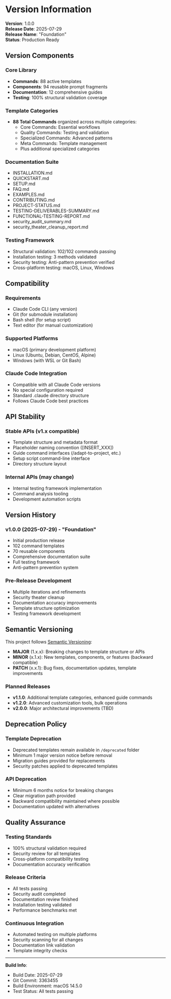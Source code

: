 # Version Information

**Version**: 1.0.0  
**Release Date**: 2025-07-29  
**Release Name**: "Foundation"  
**Status**: Production Ready

## Version Components

### Core Library
- **Commands**: 88 active templates
- **Components**: 94 reusable prompt fragments
- **Documentation**: 12 comprehensive guides
- **Testing**: 100% structural validation coverage

### Template Categories
- **88 Total Commands** organized across multiple categories:
  - Core Commands: Essential workflows
  - Quality Commands: Testing and validation
  - Specialized Commands: Advanced patterns
  - Meta Commands: Template management
  - Plus additional specialized categories

### Documentation Suite
- INSTALLATION.md
- QUICKSTART.md
- SETUP.md
- FAQ.md
- EXAMPLES.md
- CONTRIBUTING.md
- PROJECT-STATUS.md
- TESTING-DELIVERABLES-SUMMARY.md
- FUNCTIONAL-TESTING-REPORT.md
- security_audit_summary.md
- security_theater_cleanup_report.md

### Testing Framework
- Structural validation: 102/102 commands passing
- Installation testing: 3 methods validated
- Security testing: Anti-pattern prevention verified
- Cross-platform testing: macOS, Linux, Windows

## Compatibility

### Requirements
- Claude Code CLI (any version)
- Git (for submodule installation)
- Bash shell (for setup script)
- Text editor (for manual customization)

### Supported Platforms
- macOS (primary development platform)
- Linux (Ubuntu, Debian, CentOS, Alpine)
- Windows (with WSL or Git Bash)

### Claude Code Integration
- Compatible with all Claude Code versions
- No special configuration required
- Standard .claude directory structure
- Follows Claude Code best practices

## API Stability

### Stable APIs (v1.x compatible)
- Template structure and metadata format
- Placeholder naming convention ([INSERT_XXX])
- Guide command interfaces (/adapt-to-project, etc.)
- Setup script command-line interface
- Directory structure layout

### Internal APIs (may change)
- Internal testing framework implementation
- Command analysis tooling
- Development automation scripts

## Version History

### v1.0.0 (2025-07-29) - "Foundation"
- Initial production release
- 102 command templates
- 70 reusable components
- Comprehensive documentation suite
- Full testing framework
- Anti-pattern prevention system

### Pre-Release Development
- Multiple iterations and refinements
- Security theater cleanup
- Documentation accuracy improvements
- Template structure optimization
- Testing framework development

## Semantic Versioning

This project follows [Semantic Versioning](https://semver.org/):

- **MAJOR** (1.x.x): Breaking changes to template structure or APIs
- **MINOR** (x.1.x): New templates, components, or features (backward compatible)
- **PATCH** (x.x.1): Bug fixes, documentation updates, template improvements

### Planned Releases
- **v1.1.0**: Additional template categories, enhanced guide commands
- **v1.2.0**: Advanced customization tools, bulk operations
- **v2.0.0**: Major architectural improvements (TBD)

## Deprecation Policy

### Template Deprecation
- Deprecated templates remain available in `/deprecated` folder
- Minimum 1 major version notice before removal
- Migration guides provided for replacements
- Security patches applied to deprecated templates

### API Deprecation  
- Minimum 6 months notice for breaking changes
- Clear migration path provided
- Backward compatibility maintained where possible
- Documentation updated with alternatives

## Quality Assurance

### Testing Standards
- 100% structural validation required
- Security review for all templates
- Cross-platform compatibility testing
- Documentation accuracy verification

### Release Criteria
- All tests passing
- Security audit completed
- Documentation review finished
- Installation testing validated
- Performance benchmarks met

### Continuous Integration
- Automated testing on multiple platforms
- Security scanning for all changes
- Documentation link validation
- Template integrity checks

---

**Build Info**:
- Build Date: 2025-07-29
- Git Commit: 3363455
- Build Environment: macOS 14.5.0
- Test Status: All tests passing